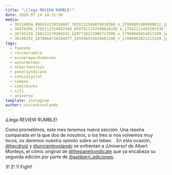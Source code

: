 ```yaml
---
title: "¡Llega REVIEW RUMBLE!"
date: 2018-07-14 14:31:20
media: 
  - 36534054_808414139356867_7839112504079810560_n_17940091489080652.jpg
  - 36478266_1785212314892949_8587812242500616192_n_17842115455281930.jpg
  - 36745228_248121579304552_6297718173986717696_n_17960649454013189.jpg
  - 36160292_1870864736284977_245936433028661248_n_17898983821215569.jpg
tags: 
  - fuanene
  - reviewrumble
  - eisnerawardnominee
  - autordelmes
  - albertmonteys
  - panelsyndicate
  - comicdigital
  - tebeos
  - comicbooks
  - cifi
  - universo
template: instagram
author: uncientovolando
---
```


¡Llega REVIEW RUMBLE!

Como prometimos, este mes tenemos nueva sección. Una reseña comparada en la que dos de nosotros, o los tres si nos volvemos muy locos, os daremos nuestra opinión sobre un tebeo. .
En esta ocasión, [@hecdruiz](https://instagram.com/hecdruiz) y [@uncientovolando](https://instagram.com/uncientovolando) se enfrentan a ¡Universo! de Albert Monteys, el cómic original de [@thepanelsyndicate](https://instagram.com/thepanelsyndicate) que ya encabeza su segunda edición por parte de [@astiberri_ediciones](https://instagram.com/astiberri_ediciones).

3! 2! 1! Fight!
